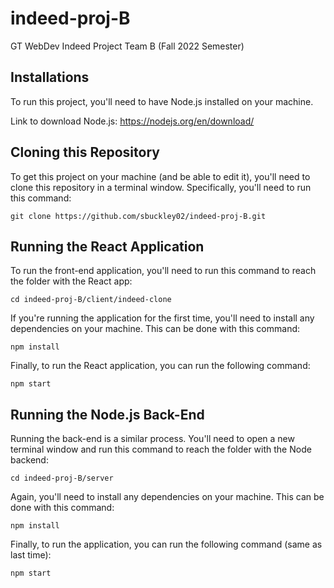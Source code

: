 # indeed-proj-B
GT WebDev Indeed Project Team B (Fall 2022 Semester)

## Installations
To run this project, you'll need to have Node.js installed on your machine.

Link to download Node.js: https://nodejs.org/en/download/


## Cloning this Repository
To get this project on your machine (and be able to edit it), you'll need to clone this repository in a terminal window. Specifically, you'll need to run this command:

```git clone https://github.com/sbuckley02/indeed-proj-B.git```


## Running the React Application
To run the front-end application, you'll need to run this command to reach the folder with the React app:

```cd indeed-proj-B/client/indeed-clone```

If you're running the application for the first time, you'll need to install any dependencies on your machine. This can be done with this command:

```npm install```

Finally, to run the React application, you can run the following command:

```npm start```


## Running the Node.js Back-End
Running the back-end is a similar process. You'll need to open a new terminal window and run this command to reach the folder with the Node backend:

```cd indeed-proj-B/server```

Again, you'll need to install any dependencies on your machine. This can be done with this command:

```npm install```

Finally, to run the application, you can run the following command (same as last time):

```npm start```